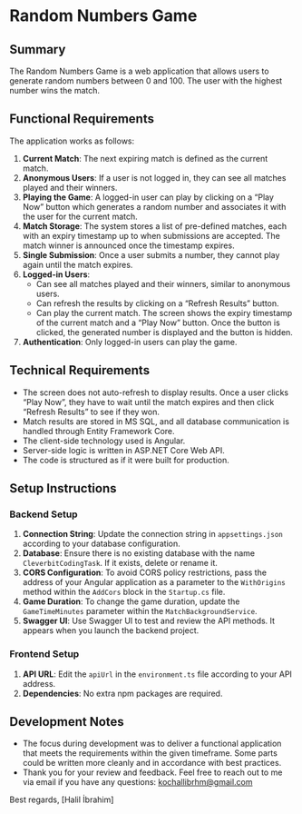 # Random Numbers Game

## Summary
The Random Numbers Game is a web application that allows users to generate random numbers between 0 and 100. The user with the highest number wins the match.

## Functional Requirements
The application works as follows:
1. **Current Match**: The next expiring match is defined as the current match.
2. **Anonymous Users**: If a user is not logged in, they can see all matches played and their winners.
3. **Playing the Game**: A logged-in user can play by clicking on a “Play Now” button which generates a random number and associates it with the user for the current match.
4. **Match Storage**: The system stores a list of pre-defined matches, each with an expiry timestamp up to when submissions are accepted. The match winner is announced once the timestamp expires.
5. **Single Submission**: Once a user submits a number, they cannot play again until the match expires.
6. **Logged-in Users**:
   - Can see all matches played and their winners, similar to anonymous users.
   - Can refresh the results by clicking on a “Refresh Results” button.
   - Can play the current match. The screen shows the expiry timestamp of the current match and a “Play Now” button. Once the button is clicked, the generated number is displayed and the button is hidden.
7. **Authentication**: Only logged-in users can play the game.

## Technical Requirements
- The screen does not auto-refresh to display results. Once a user clicks “Play Now”, they have to wait until the match expires and then click “Refresh Results” to see if they won.
- Match results are stored in MS SQL, and all database communication is handled through Entity Framework Core.
- The client-side technology used is Angular.
- Server-side logic is written in ASP.NET Core Web API.
- The code is structured as if it were built for production.

## Setup Instructions

### Backend Setup
1. **Connection String**: Update the connection string in `appsettings.json` according to your database configuration.
2. **Database**: Ensure there is no existing database with the name `CleverbitCodingTask`. If it exists, delete or rename it.
3. **CORS Configuration**: To avoid CORS policy restrictions, pass the address of your Angular application as a parameter to the `WithOrigins` method within the `AddCors` block in the `Startup.cs` file.
4. **Game Duration**: To change the game duration, update the `GameTimeMinutes` parameter within the `MatchBackgroundService`.
5. **Swagger UI**: Use Swagger UI to test and review the API methods. It appears when you launch the backend project.

### Frontend Setup
1. **API URL**: Edit the `apiUrl` in the `environment.ts` file according to your API address.
2. **Dependencies**: No extra npm packages are required.

## Development Notes
- The focus during development was to deliver a functional application that meets the requirements within the given timeframe. Some parts could be written more cleanly and in accordance with best practices.
- Thank you for your review and feedback. Feel free to reach out to me via email if you have any questions: kochallibrhm@gmail.com

Best regards,
[Halil İbrahim]
